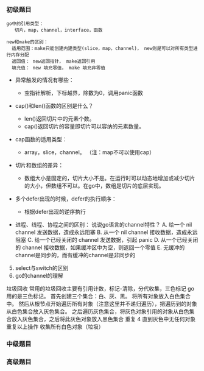 ### 初级题目
```
go中的引用类型：
   切片，map，channel，interface，函数
```
```
new和make的区别：
  适用范围：make只能创建内建类型(slice，map，channel)， new则是可以对所有类型进行内存分配
  返回值： new返回指针， make返回引用
  填充值： new 填充零值， make 填充非零值
```
+ 异常触发的情况有哪些：
  + 空指针解析，下标越界，除数为0，调用panic函数
+ cap()和len()函数的区别是什么？
  + len()返回切片中的元素个数。
  + cap()返回切片的容量即切片可以容纳的元素数量。
+ cap函数的适用类型：
  + array，slice，channel。 （注：map不可以使用cap）
+ 切片和数组的差异：
  + 数组大小是固定的，切片大小不是。在运行时可以动态地增加或减少切片的大小，但数组不可以。在go中，数组是切片的底层实现。
+ 多个defer出现的时候，defer的执行顺序：
  + 根据defer出现的逆序执行
  
+ 进程、线程、协程之间的区别：
说说go语言的channel特性？
A. 给一个 nil channel 发送数据，造成永远阻塞
B. 从一个 nil channel 接收数据，造成永远阻塞
C. 给一个已经关闭的 channel 发送数据，引起 panic
D. 从一个已经关闭的 channel 接收数据，如果缓冲区中为空，则返回一个零值
E. 无缓冲的channel是同步的，而有缓冲的channel是非同步的

5. select与switch的区别
6. go的channel的理解

垃圾回收
常用的垃圾回收主要有引用计数，标记-清除，分代收集，三色标记
go用的是三色标记。
首先创建三个集合：白、灰、黑。
将所有对象放入白色集合中。
然后从根节点开始遍历所有对象（注意这里并不递归遍历），把遍历到的对象从白色集合放入灰色集合。
之后遍历灰色集合，将灰色对象引用的对象从白色集合放入灰色集合，之后将此灰色对象放入黑色集合
重复 4 直到灰色中无任何对象
重复以上操作
收集所有白色对象（垃圾）
### 中级题目
### 高级题目
